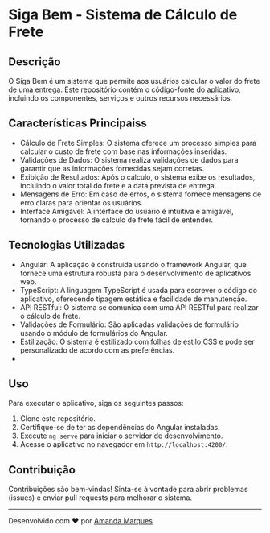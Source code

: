 # Siga Bem - Sistema de Cálculo de Frete

## Descrição

O Siga Bem é um sistema que permite aos usuários calcular o valor do frete de uma entrega. Este repositório contém o código-fonte do aplicativo, incluindo os componentes, serviços e outros recursos necessários.

## Características Principaiss

- Cálculo de Frete Simples: O sistema oferece um processo simples para calcular o custo de frete com base nas informações inseridas.
- Validações de Dados: O sistema realiza validações de dados para garantir que as informações fornecidas sejam corretas.
- Exibição de Resultados: Após o cálculo, o sistema exibe os resultados, incluindo o valor total do frete e a data prevista de entrega.
- Mensagens de Erro: Em caso de erros, o sistema fornece mensagens de erro claras para orientar os usuários.
- Interface Amigável: A interface do usuário é intuitiva e amigável, tornando o processo de cálculo de frete fácil de entender.


## Tecnologias Utilizadas

- Angular: A aplicação é construída usando o framework Angular, que fornece uma estrutura robusta para o desenvolvimento de aplicativos web.
- TypeScript: A linguagem TypeScript é usada para escrever o código do aplicativo, oferecendo tipagem estática e facilidade de manutenção.
- API RESTful: O sistema se comunica com uma API RESTful para realizar o cálculo de frete.
- Validações de Formulário: São aplicadas validações de formulário usando o módulo de formulários do Angular.
- Estilização: O sistema é estilizado com folhas de estilo CSS e pode ser personalizado de acordo com as preferências.
- 
## Uso

Para executar o aplicativo, siga os seguintes passos:

1. Clone este repositório.
2. Certifique-se de ter as dependências do Angular instaladas.
3. Execute `ng serve` para iniciar o servidor de desenvolvimento.
4. Acesse o aplicativo no navegador em `http://localhost:4200/`.

## Contribuição

Contribuições são bem-vindas! Sinta-se à vontade para abrir problemas (issues) e enviar pull requests para melhorar o sistema.



---

Desenvolvido com ♥ por [Amanda Marques](https://github.com/AmandaMFurtado)


